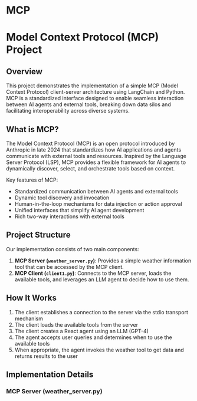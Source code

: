 # MCP
# Model Context Protocol (MCP) Project

## Overview

This project demonstrates the implementation of a simple MCP (Model Context Protocol) client-server architecture using LangChain and Python. MCP is a standardized interface designed to enable seamless interaction between AI agents and external tools, breaking down data silos and facilitating interoperability across diverse systems.

## What is MCP?

The Model Context Protocol (MCP) is an open protocol introduced by Anthropic in late 2024 that standardizes how AI applications and agents communicate with external tools and resources. Inspired by the Language Server Protocol (LSP), MCP provides a flexible framework for AI agents to dynamically discover, select, and orchestrate tools based on context.

Key features of MCP:
- Standardized communication between AI agents and external tools
- Dynamic tool discovery and invocation
- Human-in-the-loop mechanisms for data injection or action approval
- Unified interfaces that simplify AI agent development
- Rich two-way interactions with external tools

## Project Structure

Our implementation consists of two main components:

1. **MCP Server (`weather_server.py`)**: Provides a simple weather information tool that can be accessed by the MCP client.
2. **MCP Client (`client1.py`)**: Connects to the MCP server, loads the available tools, and leverages an LLM agent to decide how to use them.

## How It Works

1. The client establishes a connection to the server via the stdio transport mechanism
2. The client loads the available tools from the server
3. The client creates a React agent using an LLM (GPT-4)
4. The agent accepts user queries and determines when to use the available tools
5. When appropriate, the agent invokes the weather tool to get data and returns results to the user

## Implementation Details

### MCP Server (weather_server.py)
